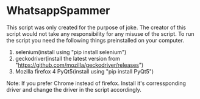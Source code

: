 # WhatsappSpammer
This script was only created for the purpose of joke. The creator of this script would not take any responsibility for any misuse of the script.
To run the script you need the following things preinstalled on your computer.
1. selenium(install using "pip install selenium")
2. geckodriver(install the latest version from "https://github.com/mozilla/geckodriver/releases")
3. Mozilla firefox
4 PyQt5(install using "pip install PyQt5")

Note: If you prefer Chrome instead of firefox. Install it's corressponding driver and change the driver in the script accordingly.
